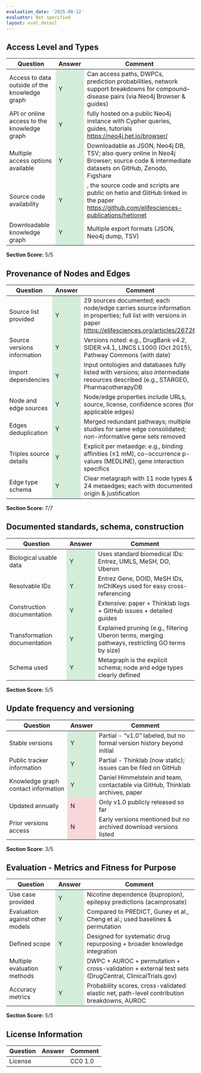 ```yaml
---
evaluation_date: '2025-08-12'
evaluator: Not specified
layout: eval_detail
---
```


## Access Level and Types
<div class="table-responsive">
<table class="table table-striped">
<thead><tr><th>Question</th><th>Answer</th><th>Comment</th></tr></thead><tbody>
<tr><td>Access to data outside of the knowledge graph</td><td style="background-color:#d4edda;">Y</td><td>Can access paths, DWPCs, prediction probabilities, network support breakdowns for compound–disease pairs (via Neo4j Browser &amp; guides)</td></tr>
<tr><td>API or online access to the knowledge graph</td><td style="background-color:#d4edda;">Y</td><td>fully hosted on a public Neo4j instance with Cypher queries, guides, tutorials <a href="https://neo4j.het.io/browser/">https://neo4j.het.io/browser/</a></td></tr>
<tr><td>Multiple access options available</td><td style="background-color:#d4edda;">Y</td><td>Downloadable as JSON, Neo4j DB, TSV; also query online in Neo4j Browser; source code &amp; intermediate datasets on GitHub, Zenodo, Figshare</td></tr>
<tr><td>Source code availability</td><td style="background-color:#d4edda;">Y</td><td>, the source code and scripts are public on hetio and GitHub linked in the paper <a href="https://github.com/elifesciences-publications/hetionet">https://github.com/elifesciences-publications/hetionet</a></td></tr>
<tr><td>Downloadable knowledge graph</td><td style="background-color:#d4edda;">Y</td><td>Multiple export formats (JSON, Neo4j dump, TSV)</td></tr>
</tbody></table></div>
<p><strong>Section Score:</strong> 5/5</p>

## Provenance of Nodes and Edges
<div class="table-responsive">
<table class="table table-striped">
<thead><tr><th>Question</th><th>Answer</th><th>Comment</th></tr></thead><tbody>
<tr><td>Source list provided</td><td style="background-color:#d4edda;">Y</td><td>29 sources documented; each node/edge carries source information in properties; full list with versions in paper <a href="https://elifesciences.org/articles/26726">https://elifesciences.org/articles/26726</a></td></tr>
<tr><td>Source versions information</td><td style="background-color:#d4edda;">Y</td><td>Versions noted: e.g., DrugBank v4.2, SIDER v4.1, LINCS L1000 (Oct 2015), Pathway Commons (with date)</td></tr>
<tr><td>Import dependencies</td><td style="background-color:#d4edda;">Y</td><td>Input ontologies and databases fully listed with versions; also intermediate resources described (e.g., STARGEO, PharmacotherapyDB</td></tr>
<tr><td>Node and edge sources</td><td style="background-color:#d4edda;">Y</td><td>Node/edge properties include URLs, source, license, confidence scores (for applicable edges)</td></tr>
<tr><td>Edges deduplication</td><td style="background-color:#d4edda;">Y</td><td>Merged redundant pathways; multiple studies for same edge consolidated; non-informative gene sets removed</td></tr>
<tr><td>Triples source details</td><td style="background-color:#d4edda;">Y</td><td>Explicit per metaedge: e.g., binding affinities (≤1 mM), co-occurrence p-values (MEDLINE), gene interaction specifics</td></tr>
<tr><td>Edge type schema</td><td style="background-color:#d4edda;">Y</td><td>Clear metagraph with 11 node types &amp; 24 metaedges; each with documented origin &amp; justification</td></tr>
</tbody></table></div>
<p><strong>Section Score:</strong> 7/7</p>

## Documented standards, schema, construction
<div class="table-responsive">
<table class="table table-striped">
<thead><tr><th>Question</th><th>Answer</th><th>Comment</th></tr></thead><tbody>
<tr><td>Biological usable data</td><td style="background-color:#d4edda;">Y</td><td>Uses standard biomedical IDs: Entrez, UMLS, MeSH, DO, Uberon</td></tr>
<tr><td>Resolvable IDs</td><td style="background-color:#d4edda;">Y</td><td>Entrez Gene, DOID, MeSH IDs, InChIKeys used for easy cross-referencing</td></tr>
<tr><td>Construction documentation</td><td style="background-color:#d4edda;">Y</td><td>Extensive: paper + Thinklab logs + GitHub issues + detailed guides</td></tr>
<tr><td>Transformation documentation</td><td style="background-color:#d4edda;">Y</td><td>Explained pruning (e.g., filtering Uberon terms, merging pathways, restricting GO terms by size)</td></tr>
<tr><td>Schema used</td><td style="background-color:#d4edda;">Y</td><td>Metagraph is the explicit schema; node and edge types clearly defined</td></tr>
</tbody></table></div>
<p><strong>Section Score:</strong> 5/5</p>

## Update frequency and versioning
<div class="table-responsive">
<table class="table table-striped">
<thead><tr><th>Question</th><th>Answer</th><th>Comment</th></tr></thead><tbody>
<tr><td>Stable versions</td><td style="background-color:#d4edda;">Y</td><td>Partial - “v1.0” labeled, but no formal version history beyond initial</td></tr>
<tr><td>Public tracker information</td><td style="background-color:#d4edda;">Y</td><td>Partial - Thinklab (now static); issues can be filed on GitHub</td></tr>
<tr><td>Knowledge graph contact information</td><td style="background-color:#d4edda;">Y</td><td>Daniel Himmelstein and team, contactable via GitHub, Thinklab archives, paper</td></tr>
<tr><td>Updated annually</td><td style="background-color:#f8d7da;">N</td><td>Only v1.0 publicly released so far</td></tr>
<tr><td>Prior versions access</td><td style="background-color:#f8d7da;">N</td><td>Early versions mentioned but no archived download versions listed</td></tr>
</tbody></table></div>
<p><strong>Section Score:</strong> 3/5</p>

## Evaluation - Metrics and Fitness for Purpose
<div class="table-responsive">
<table class="table table-striped">
<thead><tr><th>Question</th><th>Answer</th><th>Comment</th></tr></thead><tbody>
<tr><td>Use case provided</td><td style="background-color:#d4edda;">Y</td><td>Nicotine dependence (bupropion), epilepsy predictions (acamprosate)</td></tr>
<tr><td>Evaluation against other models</td><td style="background-color:#d4edda;">Y</td><td>Compared to PREDICT, Guney et al., Cheng et al.; used baselines &amp; permutation</td></tr>
<tr><td>Defined scope</td><td style="background-color:#d4edda;">Y</td><td>Designed for systematic drug repurposing + broader knowledge integration</td></tr>
<tr><td>Multiple evaluation methods</td><td style="background-color:#d4edda;">Y</td><td>DWPC + AUROC + permutation + cross-validation + external test sets (DrugCentral, ClinicalTrials.gov)</td></tr>
<tr><td>Accuracy metrics</td><td style="background-color:#d4edda;">Y</td><td>Probability scores, cross-validated elastic net, path-level contribution breakdowns, AUROC</td></tr>
</tbody></table></div>
<p><strong>Section Score:</strong> 5/5</p>

## License Information
<div class="table-responsive">
<table class="table table-striped">
<thead><tr><th>Question</th><th>Answer</th><th>Comment</th></tr></thead><tbody>
<tr><td>License</td><td></td><td>CC0 1.0</td></tr>
</tbody></table></div>

